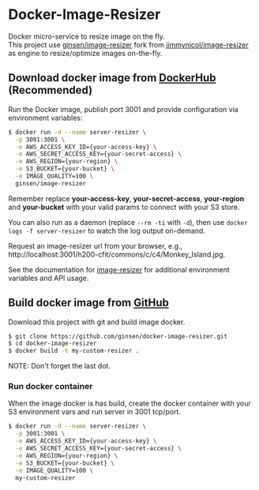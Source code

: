 # Docker-Image-Resizer

Docker micro-service to resize image on the fly.<br>
This project use [ginsen/image-resizer](https://github.com/ginsen/image-resizer.git) fork from [jimmynicol/image-resizer](https://github.com/jimmynicol/image-resizer) as engine to resize/optimize
images on-the-fly.

## Download docker image from [DockerHub](https://hub.docker.com/r/ginsen/image-resizer) (Recommended)

Run the Docker image, publish port 3001 and provide configuration via environment variables:

```bash
$ docker run -d --name server-resizer \
  -p 3001:3001 \
  -e AWS_ACCESS_KEY_ID={your-access-key} \
  -e AWS_SECRET_ACCESS_KEY={your-secret-access} \
  -e AWS_REGION={your-region} \
  -e S3_BUCKET={your-bucket} \
  -e IMAGE_QUALITY=100 \
  ginsen/image-resizer 
```

Remember replace **your-access-key**, **your-secret-access**, **your-region** and **your-bucket** with your valid
params to connect with your S3 store.

You can also run as a daemon (replace `--rm -ti` with `-d`), then use `docker logs -f server-resizer` to watch the log
output on-demand.

Request an image-resizer url from your browser, e.g., http://localhost:3001/h200-cfit/commons/c/c4/Monkey_Island.jpg.

See the documentation for [image-resizer](https://github.com/ginsen/image-resizer) for additional environment variables
and API usage.


## Build docker image from [GitHub](https://github.com/ginsen/docker-image-resizer)

Download this project with git and build image docker.

```bash
$ git clone https://github.com/ginsen/docker-image-resizer.git
$ cd docker-image-resizer
$ docker build -t my-custom-resizer .
```

NOTE: Don't forget the last dot.

### Run docker container

When the image docker is has build, create the docker container with your S3 environment vars and run server in 3001 tcp/port.

```bash
$ docker run -d --name server-resizer \
  -p 3001:3001 \
  -e AWS_ACCESS_KEY_ID={your-access-key} \
  -e AWS_SECRET_ACCESS_KEY={your-secret-access} \
  -e AWS_REGION={your-region} \
  -e S3_BUCKET={your-bucket} \
  -e IMAGE_QUALITY=100 \
  my-custom-resizer
```
